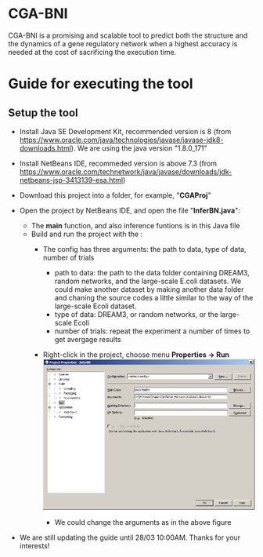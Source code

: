 # CGA-BNI
CGA-BNI is a promising and scalable tool to predict both the structure and the dynamics of a gene regulatory network when a highest accuracy is needed at the cost of sacrificing the execution time.

# Guide for executing the tool
## Setup the tool

- Install Java SE Development Kit, recommended version is 8 (from https://www.oracle.com/java/technologies/javase/javase-jdk8-downloads.html). We are using the java version "1.8.0_171"
- Install NetBeans IDE, recommeded version is above 7.3 (from https://www.oracle.com/technetwork/java/javase/downloads/jdk-netbeans-jsp-3413139-esa.html)
- Download this project into a folder, for example, "**CGAProj**"
- Open the project by NetBeans IDE, and open the file "**InferBN.java**":
  - The **main** function, and also inference funtions is in this Java file
  - Build and run the project with the **<default config>**:
    - The config has three arguments: the path to data, type of data, number of trials
    
      + path to data: the path to the data folder containing DREAM3, random networks, and the large-scale E.coli datasets. We could make another dataset by making another data folder and chaning the source codes a little similar to the way of the large-scale Ecoli dataset.
      + type of data: DREAM3, or random networks, or the large-scale Ecoli
      + number of trials: repeat the experiment a number of times to get avergage results

    - Right-click in the project, choose menu **Properties -> Run**
      ![Project default configuration](/images/cga1.png)
      
      + We could change the arguments as in the above figure
      
- We are still updating the guide until 28/03 10:00AM. Thanks for your interests!
